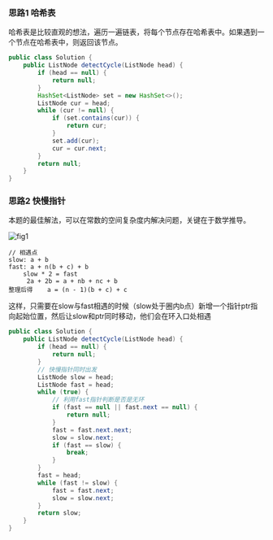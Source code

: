 ### 思路1 哈希表

哈希表是比较直观的想法，遍历一遍链表，将每个节点存在哈希表中。如果遇到一个节点在哈希表中，则返回该节点。

```java
public class Solution {
    public ListNode detectCycle(ListNode head) {
        if (head == null) {
            return null;
        }
        HashSet<ListNode> set = new HashSet<>();
        ListNode cur = head;
        while (cur != null) {
            if (set.contains(cur)) {
                return cur;
            }
            set.add(cur);
            cur = cur.next;
        }
        return null;
    }
}
```

### 思路2 快慢指针

本题的最佳解法，可以在常数的空间复杂度内解决问题，关键在于数学推导。

![fig1](http://picbed.erjiangao.com/img/20220322101856.png)

```
// 相遇点
slow: a + b
fast: a + n(b + c) + b
	slow * 2 = fast
  	 2a + 2b = a + nb + nc + b
整理后得	a = (n - 1)(b + c) + c

```

这样，只需要在slow与fast相遇的时候（slow处于圈内b点）新增一个指针ptr指向起始位置，然后让slow和ptr同时移动，他们会在环入口处相遇

```java
public class Solution {
    public ListNode detectCycle(ListNode head) {
        if (head == null) {
            return null;
        }
        // 快慢指针同时出发
        ListNode slow = head;
        ListNode fast = head;
        while (true) {
            // 利用fast指针判断是否是无环
            if (fast == null || fast.next == null) {
                return null;
            }
            fast = fast.next.next;
            slow = slow.next;
            if (fast == slow) {
                break;
            }
        }
        fast = head;
        while (fast != slow) {
            fast = fast.next;
            slow = slow.next;
        }
        return slow;
    }
}
```

